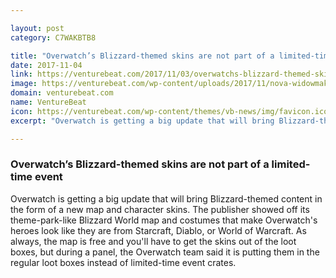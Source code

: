 ```yaml
---

layout: post
category: C7WAKBTB8

title: "Overwatch’s Blizzard-themed skins are not part of a limited-time event"
date: 2017-11-04
link: https://venturebeat.com/2017/11/03/overwatchs-blizzard-themed-skins-are-not-part-of-a-limited-time-event/
image: https://venturebeat.com/wp-content/uploads/2017/11/nova-widowmaker-2.jpg?fit=780%2C439&strip=all
domain: venturebeat.com
name: VentureBeat
icon: https://venturebeat.com/wp-content/themes/vb-news/img/favicon.ico
excerpt: "Overwatch is getting a big update that will bring Blizzard-themed content in the form of a new map and character skins. The publisher showed off its theme-park-like Blizzard World map and costumes that make Overwatch's heroes look like they are from Starcraft, Diablo, or World of Warcraft. As always, the map is free and you'll have to get the skins out of the loot boxes, but during a panel, the Overwatch team said it is putting them in the regular loot boxes instead of limited-time event crates."

---
```


### Overwatch’s Blizzard-themed skins are not part of a limited-time event

Overwatch is getting a big update that will bring Blizzard-themed content in the form of a new map and character skins. The publisher showed off its theme-park-like Blizzard World map and costumes that make Overwatch's heroes look like they are from Starcraft, Diablo, or World of Warcraft. As always, the map is free and you'll have to get the skins out of the loot boxes, but during a panel, the Overwatch team said it is putting them in the regular loot boxes instead of limited-time event crates.